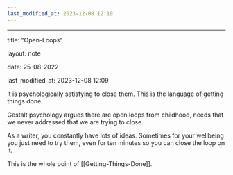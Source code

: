 ```yaml
---
last_modified_at: 2023-12-08 12:10
---
```

---

title: "Open-Loops"

layout: note

date: 25-08-2022

last_modified_at: 2023-12-08 12:09

 it is psychologically satisfying to close them. This is the language of getting things done.

Gestalt psychology argues there are open loops from childhood, needs that we never addressed that we are trying to close.

As a writer, you constantly have lots of ideas. Sometimes for your wellbeing you just need to try them, even for ten minutes so you can close the loop on it.

This is the whole point of [[Getting-Things-Done]].
